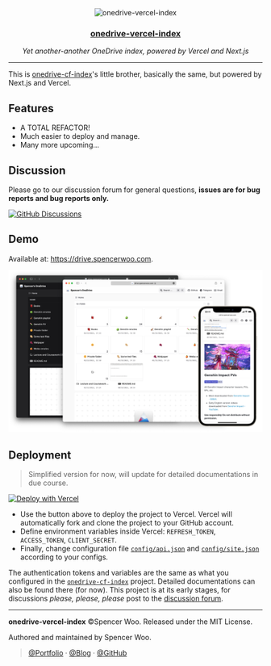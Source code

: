 <div align="center">
  <image src="./public/onedrive-vercel-index.png" alt="onedrive-vercel-index" width="160px" />
  <h3><a href="https://drive.spencerwoo.com">onedrive-vercel-index</a></h3>
  <em>Yet another-another OneDrive index, powered by Vercel and Next.js</em>
</div>

---

This is [onedrive-cf-index](https://github.com/spencerwooo/onedrive-cf-index)'s little brother, basically the same, but powered by Next.js and Vercel.

## Features

- A TOTAL REFACTOR!
- Much easier to deploy and manage.
- Many more upcoming...

## Discussion

Please go to our discussion forum for general questions, **issues are for bug reports and bug reports only.**

[![GitHub Discussions](https://img.shields.io/github/discussions/spencerwooo/onedrive-vercel-index?color=0364B9&labelColor=24292F&logo=github&style=flat-square)](https://github.com/spencerwooo/onedrive-vercel-index/discussions)

## Demo

Available at: <https://drive.spencerwoo.com>.

![demo](public/demo.png)

## Deployment

> Simplified version for now, will update for detailed documentations in due course.

[![Deploy with Vercel](https://vercel.com/button)](https://vercel.com/new/git/external?repository-url=https%3A%2F%2Fgithub.com%2Fspencerwooo%2Fonedrive-vercel-index&env=REFRESH_TOKEN,ACCESS_TOKEN,CLIENT_SECRET&envDescription=Required%20API%20tokens%20for%20this%20project.&project-name=onedrive-vercel-index&repo-name=onedrive-vercel-index&demo-title=onedrive-vercel-index&demo-description=Probably%20the%20best%20looking%20OneDrive%20Index%20around!%20Powered%20by%20Vercel%20and%20Next.js.&demo-url=http%3A%2F%2Fonedrive-vercel-index.vercel.app&demo-image=https%3A%2F%2Fraw.githubusercontent.com%2Fspencerwooo%2Fonedrive-vercel-index%2Fmain%2Fpublic%2Fdemo.png)

- Use the button above to deploy the project to Vercel. Vercel will automatically fork and clone the project to your GitHub account.
- Define environment variables inside Vercel: `REFRESH_TOKEN`, `ACCESS_TOKEN`, `CLIENT_SECRET`.
- Finally, change configuration file [`config/api.json`](config/api.json) and [`config/site.json`](config/site.json) according to your configs.

The authentication tokens and variables are the same as what you configured in the [`onedrive-cf-index`](https://github.com/spencerwooo/onedrive-cf-index) project. Detailed documentations can also be found there (for now). This project is at its early stages, for discussions *please, please, please* post to the [discussion forum](https://github.com/spencerwooo/onedrive-vercel-index/discussions).

---

**onedrive-vercel-index** ©Spencer Woo. Released under the MIT License.

Authored and maintained by Spencer Woo.

> [@Portfolio](https://spencerwoo.com/) · [@Blog](https://blog.spencerwoo.com/) · [@GitHub](https://github.com/spencerwooo)
